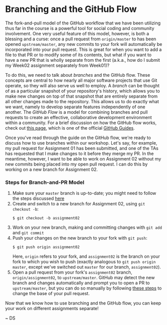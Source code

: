 Branching and the GitHub Flow
=============================

The fork-and-pull model of the GitHub workflow that we have been utilizing thus
far in the course is a powerful tool for social coding and community
involvement.  One very useful feature of this model, however, is both a
blessing and a curse: once a pull request from `origin/master` to has been
opened `upstream/master`, any new commits to your fork will automatically be
incorporated into your pull request.  This is great for when you want to add a
file to that PR or to modify some of its contents, but what if you want to have
a new PR that is wholly separate from the first (a.k.a., how do I submit my
Week02 assignment separately from Week01)?  

To do this, we need to talk about _branches_ and the GitHub flow.  These
concepts are central to how nearly all major software projects that use Git
operate, so they will also serve us well to employ.  A _branch_ can be thought
of as a particular snapshot of your repository's history, which allows you to
make new changes on top of that snapshot that are entirely separate from all
other changes made to the repository.  This allows us to do exactly what we
want, namely to develop separate features independently of one another.  The
_GitHub Flow_ is a model for combining branches and pull requests to create an
effective, collaborative development environment within a community.  For a
brief discussion on how the GitHub flow works, check out [this
page](https://guides.github.com/introduction/flow/), which is one of the
official [GitHub Guides](https://guides.github.com/).  

Once you've read through the guide on the GitHub flow, we're ready to discuss
how to use branches within our workshop.  Let's say, for example, my pull
request for Assignment 01 has been submitted, and one of the TAs has requested
that I make changes to it before they merge my PR.  In the meantime, however, I
want to be able to work on Assignment 02 without my new commits being placed
into my open pull request.  I can do this by working on a new branch for
Assignment 02.  

### Steps for Branch-and-PR Model

1. Make sure your `master` branch is up-to-date; you might need to follow the
steps discussed
[here](https://github.com/GT-IDEaS/SkillsWorkshop2018/blob/master/Announcements/01_Updating-your-fork.md)
2. Create and switch to a new branch for Assignment 02, using `git checkout -b`:
    ```
    $ git checkout -b assignment02
    ```
3. Work on your new branch, making and committing changes with `git add` and `git commit`
4. Push your changes on the new branch to your fork with `git push`:
    ```
    $ git push origin assignment02
    ```
    Here, `origin` refers to your fork, and `assignment02` is the branch on your fork
    to which you wish to push (exactly analogous to `git push origin master`, except
    we've switched out `master` for our branch, `assignment02`).
5. Open a pull request from your fork's `assignment02` branch,
`origin/assignment02`, to `upstream/master`.  GitHub may detect the new branch
and changes automatically and prompt you to open a PR to `upstream/master`, but
you can do so manually by following [these
steps](https://help.github.com/articles/creating-a-pull-request/) to change the
base of your pull request.

Now that we know how to use branching and the GitHub flow, you can keep your
work on different assignments separate!

~ DS

